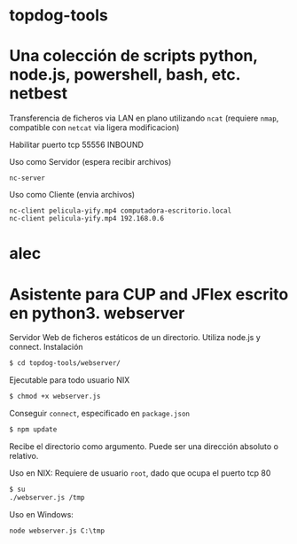 topdog-tools
============

Una colección de scripts python, node.js, powershell, bash, etc.
netbest
====
Transferencia de ficheros via LAN en plano utilizando `ncat` (requiere `nmap`, compatible con `netcat` via ligera modificacion)

Habilitar puerto tcp 55556 INBOUND

Uso como Servidor (espera recibir archivos)
```
nc-server
```
Uso como Cliente (envia archivos)
```
nc-client pelicula-yify.mp4 computadora-escritorio.local
nc-client pelicula-yify.mp4 192.168.0.6
```
alec
====

Asistente para CUP and JFlex escrito en python3. 
webserver
====
Servidor Web de ficheros estáticos de un directorio.
Utiliza node.js y connect.
Instalación
```Bash
$ cd topdog-tools/webserver/
```
Ejecutable para todo usuario NIX
```Bash
$ chmod +x webserver.js 
```
Conseguir `connect`, especificado en `package.json`
```Bash
$ npm update
```
Recibe el directorio como argumento. Puede ser una dirección absoluto o relativo.

Uso en NIX: Requiere de usuario `root`, dado que ocupa el puerto tcp 80
```Bash
$ su
./webserver.js /tmp
```
Uso en Windows:
```
node webserver.js C:\tmp
```
